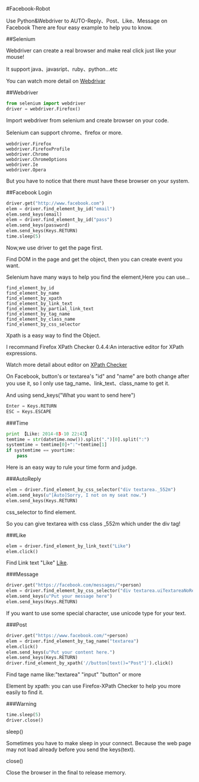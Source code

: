 #Facebook-Robot

Use Python&amp;Webdriver to AUTO-Reply、Post、Like、Message on Facebook
There are four easy example to help you to know. 

##Selenium

Webdriver can create a real browser and make real click just like your mouse!

It support java、javasript、ruby、python...etc 

You can watch more detail on [Webdrivar](http://docs.seleniumhq.org/projects/webdriver/)

##Webdriver

```python
from selenium import webdriver
driver = webdriver.Firefox()
```

Import webdriver from selenium and create browser on your code.

Selenium can support chrome、firefox or more.

```
webdriver.Firefox
webdriver.FirefoxProfile
webdriver.Chrome
webdriver.ChromeOptions
webdriver.Ie
webdriver.Opera
```

But you have to notice that there must have these browser on your system.

##Facebook Login

```python
driver.get("http://www.facebook.com")
elem = driver.find_element_by_id("email")
elem.send_keys(email)
elem = driver.find_element_by_id("pass")
elem.send_keys(password)
elem.send_keys(Keys.RETURN)
time.sleep(5)
```

Now,we use driver to get the page first.

Find DOM in the page and get the object, then you can create event you want.

Selenium have many ways to help you find the element,Here you can use...

```
find_element_by_id
find_element_by_name
find_element_by_xpath
find_element_by_link_text
find_element_by_partial_link_text
find_element_by_tag_name
find_element_by_class_name
find_element_by_css_selector
```

Xpath is a easy way to find the Object.

I recommand Firefox XPath Checker 0.4.4:An interactive editor for XPath expressions.

Watch more detail about editor on [XPath Checker]("https://addons.mozilla.org/zh-tw/firefox/addon/xpath-checker/")

On Facebook, button's or textarea's "id" and "name" are both change after you use it,
so I only use tag_name、link_text、class_name to get it.

And using send_keys("What you want to send here")

```python
Enter = Keys.RETURN
ESC = Keys.ESCAPE
```

###Time

```python
print 【Like: 2014-03-10 22:43】
temtime = str(datetime.now()).split(".")[0].split(":")
systemtime = temtime[0]+":"+temtime[1]
if systemtime == yourtime:
    pass
```
Here is an easy way to rule your time form and judge.

###AutoReply

```python
elem = driver.find_element_by_css_selector("div textarea._552m")
elem.send_keys(u"[Auto]Sorry, I not on my seat now.")
elem.send_keys(Keys.RETURN)
```
css_selector to find element.

So you can give textarea with css class _552m which under the div tag! 

###Like

```python
elem = driver.find_element_by_link_text("Like")
elem.click()
```

Find Link text "Like" <a href="">Like</a>.

###Message

```python
driver.get("https://facebook.com/messages/"+person)
elem = driver.find_element_by_css_selector("div textarea.uiTextareaNoResize")
elem.send_keys(u"Put your message here")
elem.send_keys(Keys.RETURN)
```

If you want to use some special character, use unicode type for your text.

###Post

```python
driver.get("https://www.facebook.com/"+person)
elem = driver.find_element_by_tag_name("textarea")
elem.click()
elem.send_keys(u"Put your content here.")
elem.send_keys(Keys.RETURN)
driver.find_element_by_xpath('//button[text()="Post"]').click()
```

Find tage name like:"textarea" "input" "button" or more

Element by xpath: you can use Firefox-XPath Checker to help you more easily to find it.

###Warning

```python
time.sleep(5)
driver.close()
```
sleep()

Sometimes you have to make sleep in your connect.
Because the web page may not load already before you send the keys(text).

close()

Close the browser in the final to release memory.
